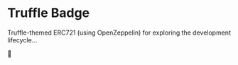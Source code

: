 # Truffle Badge

Truffle-themed ERC721 (using OpenZeppelin) for exploring the development lifecycle... 

👋
